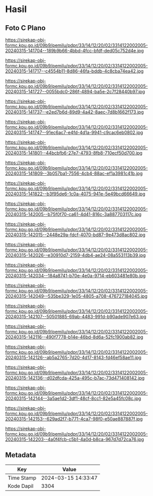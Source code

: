 # Hasil

## Foto C Plano

https://sirekap-obj-formc.kpu.go.id/09b9/pemilu/pdpr/33/14/12/20/02/3314122002005-20240315-141704--189b9b66-4bbd-4fcc-bfdf-ded05c752d4e.jpg

https://sirekap-obj-formc.kpu.go.id/09b9/pemilu/pdpr/33/14/12/20/02/3314122002005-20240315-141717--c4554b11-8d86-46fa-bddb-4c8cba74ea42.jpg

https://sirekap-obj-formc.kpu.go.id/09b9/pemilu/pdpr/33/14/12/20/02/3314122002005-20240315-141727--0055bdc0-286f-4894-ba5e-2c7f28440b97.jpg

https://sirekap-obj-formc.kpu.go.id/09b9/pemilu/pdpr/33/14/12/20/02/3314122002005-20240315-141737--e2ed7b6d-89d9-4a42-8aec-7d8b1662f173.jpg

https://sirekap-obj-formc.kpu.go.id/09b9/pemilu/pdpr/33/14/12/20/02/3314122002005-20240315-141747--91ec6ac7-e4fd-4d1a-9941-c9cac6eb0802.jpg

https://sirekap-obj-formc.kpu.go.id/09b9/pemilu/pdpr/33/14/12/20/02/3314122002005-20240315-141801--44bcbfb6-27e7-4793-8fb8-710ecf50d700.jpg

https://sirekap-obj-formc.kpu.go.id/09b9/pemilu/pdpr/33/14/12/20/02/3314122002005-20240315-141809--3b057ba1-7556-4cb4-88ac-ef1a3981c41b.jpg

https://sirekap-obj-formc.kpu.go.id/09b9/pemilu/pdpr/33/14/12/20/02/3314122002005-20240315-141822--b3f95de6-1c0a-4075-941e-5e49bcd66649.jpg

https://sirekap-obj-formc.kpu.go.id/09b9/pemilu/pdpr/33/14/12/20/02/3314122002005-20240315-142005--b75f0f70-ca61-4d41-816c-3a887703117c.jpg

https://sirekap-obj-formc.kpu.go.id/09b9/pemilu/pdpr/33/14/12/20/02/3314122002005-20240315-142015--2448e29a-fdcf-4070-bd87-9e473d8ac802.jpg

https://sirekap-obj-formc.kpu.go.id/09b9/pemilu/pdpr/33/14/12/20/02/3314122002005-20240315-142026--e30910d7-2159-4db4-ae24-08a553113b39.jpg

https://sirekap-obj-formc.kpu.go.id/09b9/pemilu/pdpr/33/14/12/20/02/3314122002005-20240315-142034--184a8741-b70e-4e0a-9714-eb603481e80b.jpg

https://sirekap-obj-formc.kpu.go.id/09b9/pemilu/pdpr/33/14/12/20/02/3314122002005-20240315-142049--535be329-1e05-4805-a708-476727184045.jpg

https://sirekap-obj-formc.kpu.go.id/09b9/pemilu/pdpr/33/14/12/20/02/3314122002005-20240315-142107--50501885-69ab-4483-991d-b90ade907e63.jpg

https://sirekap-obj-formc.kpu.go.id/09b9/pemilu/pdpr/33/14/12/20/02/3314122002005-20240315-142116--490f7778-b14e-46bd-8d6a-52fc1900ab82.jpg

https://sirekap-obj-formc.kpu.go.id/09b9/pemilu/pdpr/33/14/12/20/02/3314122002005-20240315-142126--ab5a2765-7d20-4d17-8143-fd46ef58ae11.jpg

https://sirekap-obj-formc.kpu.go.id/09b9/pemilu/pdpr/33/14/12/20/02/3314122002005-20240315-142136--d02dfcda-425a-495c-b7ac-73d471408142.jpg

https://sirekap-obj-formc.kpu.go.id/09b9/pemilu/pdpr/33/14/12/20/02/3314122002005-20240315-142144--3a5ae1d2-3df1-48cf-8cc1-82e5a45fc08c.jpg

https://sirekap-obj-formc.kpu.go.id/09b9/pemilu/pdpr/33/14/12/20/02/3314122002005-20240315-142153--629ad2f7-b771-4ca7-98f0-e50ae887887f.jpg

https://sirekap-obj-formc.kpu.go.id/09b9/pemilu/pdpr/33/14/12/20/02/3314122002005-20240315-142203--4a0f4fcb-c5b1-4a0d-b8ca-967d7d72ca76.jpg


## Metadata

| Key        | Value               |
| ---------- | ------------------- |
| Time Stamp | 2024-03-15 14:33:47 |
| Kode Dapil | 3304                |



